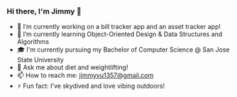 ### Hi there, I'm Jimmy 👋

- 🔭 I’m currently working on a bill tracker app and an asset tracker app!
- 🌱 I’m currently learning Object-Oriented Design & Data Structures and Algorithms
- 🎓 I'm currently pursuing my Bachelor of Computer Science @ San Jose State University
- 💬 Ask me about diet and weightlifting!
- 📫 How to reach me: jimmyvu1357@gmail.com
- ⚡ Fun fact: I've skydived and love vibing outdoors!
